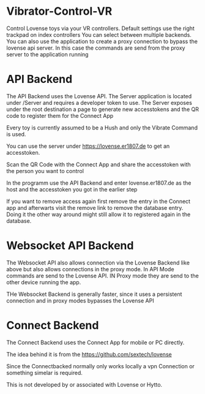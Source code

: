 # Vibrator-Control-VR

Control Lovense toys via your VR controllers.
Default settings use the right trackpad on index controllers
You can select between multiple backends. 
You can also use the application to create a proxy connection to bypass the lovense api server. In this case the commands are send from the proxy server to the application running

# API Backend

The API Backend uses the Lovense API. The Server application is located under /Server and requires a developer token to use. 
The Server exposes under the root destination a page to generate new accesstokens and the QR code to register them for the Connect App

Every toy is currently assumed to be a Hush and only the Vibrate Command is used.

You can use the server under https://lovense.er1807.de to get an accesstoken.

Scan the QR Code with the Connect App and share the accesstoken with the person you want to control

In the programm use the API Backend and enter lovense.er1807.de as the host and the accesstoken you got in the earlier step

If you want to remove access again first remove the entry in the Connect app and afterwarts visit the remove link to remove the database entry.
Doing it the other way around might still allow it to registered again in the database.

# Websocket API Backend
The Websocket API also allows connection via the Lovense Backend like above but also allows connections in the proxy mode. In API Mode commands are send to the Lovense API. IN Proxy mode they are send to the other device running the app.

THe Websocket Backend is generally faster, since it uses a persistent connection and in proxy modes bypasses the Lovense API

# Connect Backend

The Connect Backend uses the Connect App for mobile or PC directly.

The idea behind it is from the https://github.com/sextech/lovense

Since the Connectbacked normally only works locally a vpn Connection or something simelar is required.

This is not developed by or associated with Lovense or Hytto.
